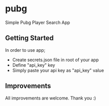 # pubg

Simple Pubg Player Search App

## Getting Started

In order to use app;

- Create secrets.json file in root of your app
- Define "api_key" key
- Simply paste your api key as "api_key" value

## Improvements

All improvements are welcome. Thank you :)


